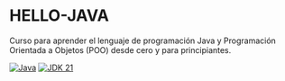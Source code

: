 # HELLO-JAVA
Curso para aprender el lenguaje de programación Java y Programación Orientada a Objetos (POO) desde cero y para principiantes.

[![Java](https://img.shields.io/badge/Java-ED8B00?style=for-the-badge&logo=java&logoColor=white)](https://www.oracle.com/java/)
[![JDK 21](https://img.shields.io/badge/JDK-21+-orange?style=for-the-badge)](https://www.oracle.com/java/technologies/downloads/#jdk21)